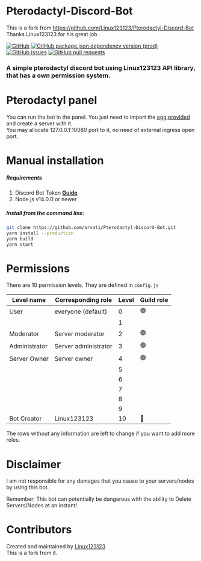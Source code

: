 # Pterodactyl-Discord-Bot

This is a fork from https://github.com/Linux123123/Pterodactyl-Discord-Bot
Thanks Linux123123 for his great job

[![GitHub](https://img.shields.io/github/license/arvati/Pterodactyl-Discord-Bot)](https://github.com/arvati/Pterodactyl-Discord-Bot/blob/main/LICENSE)
[![GitHub package.json dependency version (prod)](https://img.shields.io/github/package-json/dependency-version/arvati/Pterodactyl-Discord-Bot/@linux123123/jspteroapi)](https://www.npmjs.com/package/@linux123123/jspteroapi)
[![GitHub issues](https://img.shields.io/github/issues/arvati/Pterodactyl-Discord-Bot)](https://github.com/arvati/Pterodactyl-Discord-Bot/issues)
[![GitHub pull requests](https://img.shields.io/github/issues-pr/arvati/Pterodactyl-Discord-Bot)](https://github.com/arvati/Pterodactyl-Discord-Bot/pulls)

<h3>A simple pterodactyl discord bot using Linux123123 API library, that has a own permission system.</h3>

# Pterodactyl panel

You can run the bot in the panel. You just need to import the [egg provided](https://github.com/arvati/Pterodactyl-Discord-Bot/raw/master/egg-discord-pterodactyl-bot.json) and create a server with it.    
You may allocate 127.0.0.1:10080 port to it, no need of external ingress open port.    

# Manual installation

<h5>Requirements</h5>

1. Discord Bot Token **[Guide](https://discordjs.guide/preparations/setting-up-a-bot-application.html#creating-your-bot)**<br>
2. Node.js v14.0.0 or newer

<h5>Install from the command line:</h5>

```bash
git clone https://github.com/arvati/Pterodactyl-Discord-Bot.git
yarn install --production
yarn build
yarn start
```

# Permissions

There are 10 permission levels. They are defined in `config.js`

| Level name    | Corresponding role   | Level | Guild role     |
| ------------- | -------------------- | ----- | -------------- |
| User          | everyone (default)   | 0     | :green_circle: |
|               |                      | 1     |                |
| Moderator     | Server moderator     | 2     | :green_circle: |
| Administrator | Server administrator | 3     | :green_circle: |
| Server Owner  | Server owner         | 4     | :green_circle: |
|               |                      | 5     |                |
|               |                      | 6     |                |
|               |                      | 7     |                |
|               |                      | 8     |                |
|               |                      | 9     |                |
| Bot Creator   | Linux123123          | 10    | :red_circle:   |

The rows without any information are left to change if you want to add more roles.

# Disclaimer

I am not responsible for any damages that you cause to your servers/nodes by using this bot.

Remember: This bot can potentially be dangerous with the ability to Delete Servers/Nodes at an instant!

# Contributors

Created and maintained by [Linux123123](https://github.com/linux123123).   
This is a fork from it.

